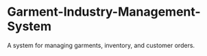 # Garment-Industry-Management-System
A system for managing garments, inventory, and customer orders.
